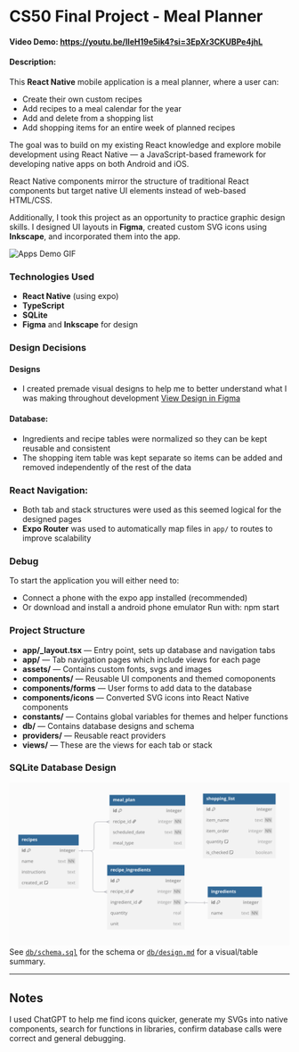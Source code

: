 # CS50 Final Project - Meal Planner

#### Video Demo: https://youtu.be/lIeH19e5ik4?si=3EpXr3CKUBPe4jhL
#### Description:

This **React Native** mobile application is a meal planner, where a user can:

- Create their own custom recipes
- Add recipes to a meal calendar for the year
- Add and delete from a shopping list
- Add shopping items for an entire week of planned recipes

The goal was to build on my existing React knowledge and explore mobile development using React Native — a JavaScript-based framework for developing native apps on both Android and iOS.

React Native components mirror the structure of traditional React components but target native UI elements instead of web-based HTML/CSS.

Additionally, I took this project as an opportunity to practice graphic design skills. I designed UI layouts in **Figma**, created custom SVG icons using **Inkscape**, and incorporated them into the app.

![Apps Demo GIF](./demo.gif)

### Technologies Used

- **React Native** (using expo)
- **TypeScript**
- **SQLite**
- **Figma** and **Inkscape** for design

### Design Decisions

#### Designs

- I created premade visual designs to help me to better understand what I was making throughout development
[View Design in Figma](https://www.figma.com/design/uY7rGwIt6CKME2WxiUSW1l/meal-planner?node-id=0-1&t=oF2no26HrTY0qVdF-1)

#### Database:

- Ingredients and recipe tables were normalized so they can be kept reusable and consistent
- The shopping item table was kept separate so items can be added and removed independently of the rest of the data

### React Navigation:

- Both tab and stack structures were used as this seemed logical for the designed pages
- **Expo Router** was used to automatically map files in `app/` to routes to improve scalability

### Debug

To start the application you will either need to:

- Connect a phone with the expo app installed (recommended)
- Or download and install a android phone emulator
  Run with: npm start

### Project Structure

- **app/\_layout.tsx** — Entry point, sets up database and navigation tabs
- **app/** — Tab navigation pages which include views for each page
- **assets/** — Contains custom fonts, svgs and images
- **components/** — Reusable UI components and themed comoponents
- **components/forms** — User forms to add data to the database
- **components/icons** — Converted SVG icons into React Native components
- **constants/** — Contains global variables for themes and helper functions
- **db/** — Contains database designs and schema
- **providers/** — Reusable react providers
- **views/** — These are the views for each tab or stack

### SQLite Database Design

![DB Design](db/design.png)
See [`db/schema.sql`](db/schema.sql) for the schema or [`db/design.md`](db/design.md) for a visual/table summary.

---

## Notes

I used ChatGPT to help me find icons quicker, generate my SVGs into native components, search for functions in libraries, confirm database calls were correct and general debugging.
